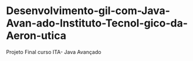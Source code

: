 # Desenvolvimento-gil-com-Java-Avan-ado-Instituto-Tecnol-gico-da-Aeron-utica
Projeto Final curso ITA- Java Avançado
